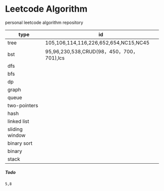 # Leetcode Algorithm

personal leetcode algorithm repository

| type           | id                                        |
| -------------- | ----------------------------------------- |
| tree           | 105,106,114,116,226,652,654,NC15,NC45     |
| bst            | 95,96,230,538,CRUD(98，450，700，701),lcs |
| dfs            |                                           |
| bfs            |                                           |
| dp             |                                           |
| graph          |                                           |
| queue          |                                           |
| two-pointers   |                                           |
| hash           |                                           |
| linked list    |                                           |
| sliding window |                                           |
| binary sort    |                                           |
| binary         |                                           |
| stack          |                                           |

##### Todo

```
5,8
```

